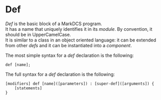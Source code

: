 # Def

_Def_ is the basic block of a MarkDCS program.  
It has a name that uniquely identifies it in its _module_. By convention, it should be in UpperCamelCase.  
It is similar to a class in an object oriented language: it can be extended from other _defs_ and it can be instantiated into a _component_.

The most simple syntax for a _def_ declaration is the following:

```text
def [name];
```

The full syntax for a _def_ declaration is the following:

```text
[modifiers] def [name]([parameters]) : [super-def]([arguments]) {
    [statements]
}
```

